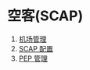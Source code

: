 # 空客(SCAP)

1. [机场管理](AirportManagement/Index.md)
2. [SCAP 配置](ScapConfigs/Index.md)
3. [PEP 管理](PepManager/Index.md)
